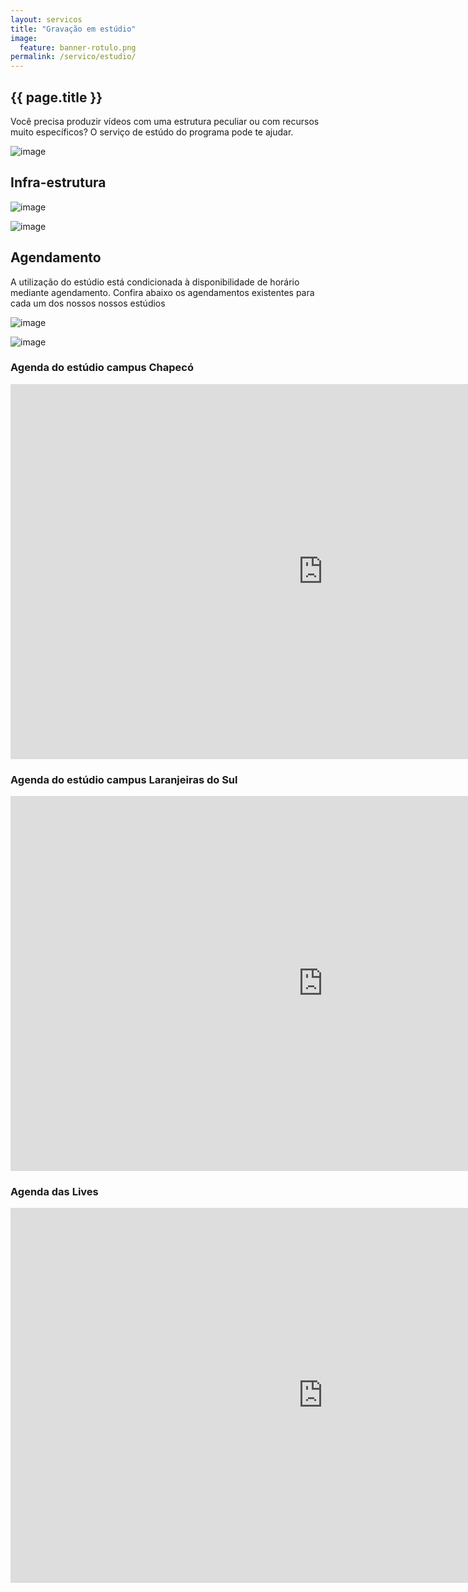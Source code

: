 ```yaml
---
layout: servicos
title: "Gravação em estúdio"
image:
  feature: banner-rotulo.png
permalink: /servico/estudio/
---
```


<section class="fdb-block">
  <div class="container">
    <div class="row align-items-center pt-2">
      <div class="col-12 col-md-8 col-lg-7">
        <h2>{{ page.title }}</h2>
        <p class="lead">Você precisa produzir vídeos com uma estrutura peculiar ou com recursos muito específicos? O serviço de estúdo do programa pode te ajudar.</p>
      </div>
      <div class="col-8 col-md-4 m-auto m-md-0 ml-md-auto pt-5">
        <p><img alt="image" class="img-fluid" src="/images/illustrations/undraw_video_files_fu10.svg"></p>
      </div>
    </div>
  </div>
</section>

<section class="fdb-block">
  <div class="container">
    <div class="row align-items-center">
      <div class="col-12">
        <h2>Infra-estrutura</h2>
      </div>
    </div>
    <div class="row align-items-center pt-5">
      <div class="col-10 col-lg-6">
        <p><img alt="image" class="img-fluid" src="/images/illustrations/undraw_video_files_fu10.svg"></p>
      </div>
      <div class="col-10 col-lg-6">
        <p><img alt="image" class="img-fluid" src="/images/illustrations/undraw_video_files_fu10.svg"></p>
      </div>
    </div>
  </div>
</section>

<section class="fdb-block">
  <div class="container">
    <div class="row align-items-center">
      <div class="col-12">
        <h2>Agendamento</h2>
        <p class="lead">A utilização do estúdio está condicionada à disponibilidade de horário mediante agendamento. Confira abaixo os agendamentos existentes para cada um dos nossos nossos estúdios</p>
      </div>
    </div>
    <div class="row align-items-center pt-5">
      <div class="col-10 col-lg-6">
        <p><img alt="image" class="img-fluid" src="/images/illustrations/undraw_video_files_fu10.svg"></p>
      </div>
      <div class="col-10 col-lg-6">
        <p><img alt="image" class="img-fluid" src="/images/illustrations/undraw_video_files_fu10.svg"></p>
      </div>
    </div>
  </div>
  <div class="container pt-5">
    <h3 class="pb-2">Agenda do estúdio campus Chapecó</h3>
    <iframe src="https://calendar.google.com/calendar/embed?height=600&amp;wkst=1&amp;bgcolor=%230a76c3&amp;ctz=America%2FSao_Paulo&amp;src=NnNsdGg0bWZuMDMzZzJtZHQyMHRsN2Vpa2tAZ3JvdXAuY2FsZW5kYXIuZ29vZ2xlLmNvbQ&amp;color=%23C0CA33&amp;showTitle=0" style="border-width:0" width="1000" height="600" frameborder="0" scrolling="no"></iframe>
  </div>
  <div class="container pt-5">
    <h3 class="pb-2">Agenda do estúdio campus Laranjeiras do Sul</h3>
    <iframe src="https://calendar.google.com/calendar/embed?height=600&amp;wkst=1&amp;bgcolor=%230a76c3&amp;ctz=America%2FSao_Paulo&amp;showTitle=0&amp;src=Z3RvY21zZHJtM3V0ZzU5b2c5MGhkYWo1cGtAZ3JvdXAuY2FsZW5kYXIuZ29vZ2xlLmNvbQ&amp;color=%239E69AF" style="border-width:0" width="1000" height="600" frameborder="0" scrolling="no"></iframe>
  </div>
  <div class="container pt-5">
    <h3 class="pb-2">Agenda das Lives</h3>
    <iframe src="https://calendar.google.com/calendar/embed?height=600&amp;wkst=1&amp;bgcolor=%230a76c3&amp;ctz=America%2FSao_Paulo&amp;showTitle=0&amp;src=dm9lNGVta241NjRzdHE0NWlsdmxkYTBtdjBAZ3JvdXAuY2FsZW5kYXIuZ29vZ2xlLmNvbQ&amp;color=%23F6BF26" style="border-width:0" width="1000" height="600" frameborder="0" scrolling="no"></iframe>
  </div>
</section>
